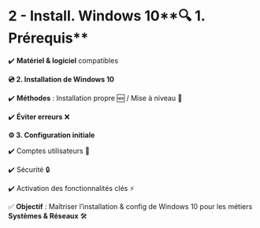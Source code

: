 # 2 - Install. Windows 10**🔍 1. Prérequis**

✔️ **Matériel & logiciel** compatibles



**💿 2. Installation de Windows 10**

✔️ **Méthodes** : Installation propre 🆕 / Mise à niveau 🔄

✔️ **Éviter erreurs** ❌



**⚙️ 3. Configuration initiale**

✔️ Comptes utilisateurs 👤

✔️ Sécurité 🔒

✔️ Activation des fonctionnalités clés ⚡



✅ **Objectif** : Maîtriser l’installation & config de Windows 10 pour les métiers **Systèmes & Réseaux** 🛠️
